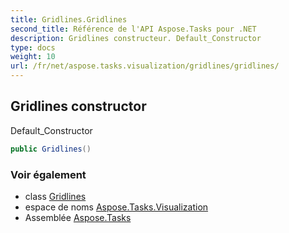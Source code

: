 ```yaml
---
title: Gridlines.Gridlines
second_title: Référence de l'API Aspose.Tasks pour .NET
description: Gridlines constructeur. Default_Constructor
type: docs
weight: 10
url: /fr/net/aspose.tasks.visualization/gridlines/gridlines/
---
```

## Gridlines constructor

Default_Constructor

```csharp
public Gridlines()
```

### Voir également

* class [Gridlines](../)
* espace de noms [Aspose.Tasks.Visualization](../../gridlines/)
* Assemblée [Aspose.Tasks](../../../)


